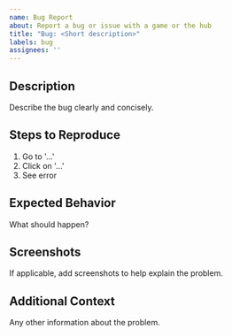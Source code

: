```yaml
---
name: Bug Report
about: Report a bug or issue with a game or the hub
title: "Bug: <Short description>"
labels: bug
assignees: ''
---
```


## Description
Describe the bug clearly and concisely.

## Steps to Reproduce
1. Go to '...'
2. Click on '...'
3. See error

## Expected Behavior
What should happen?

## Screenshots
If applicable, add screenshots to help explain the problem.

## Additional Context
Any other information about the problem.
